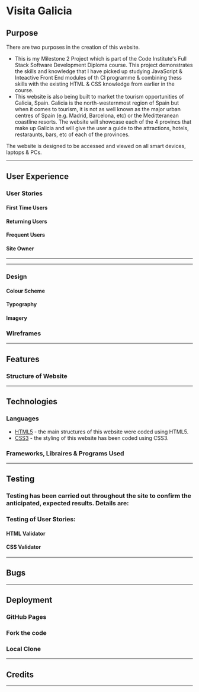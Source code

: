 # Visita Galicia
## Purpose
There are two purposes in the creation of this website.
* This is my Milestone 2 Project which is part of the Code Institute's Full Stack Software Development Diploma course. 
This project demonstrates the skills and knowledge that I have picked up studying JavaScript & Inteactive Front End modules of th CI programme & combining thess skills with the existing HTML & CSS knowledge from earlier in the course.
* This website is also being built to market the tourism opportunities of Galicia, Spain. Galicia is the north-westernmost region of Spain but when it comes to tourism, it is not as well known as the major urban centres of Spain (e.g. Madrid, Barcelona, etc) or the Meditteranean coastline resorts.
The website will showcase each of the 4 provincs that make up Galicia and will give the user a guide to the attractions, hotels, restaraunts, bars, etc of each of the provinces.

The website is designed to be accessed and viewed on all smart devices, laptops & PCs.

***

## User Experience
### User Stories
#### First Time Users

#### Returning Users

#### Frequent Users

#### Site Owner

***

***
### Design 
#### Colour Scheme

#### Typography

#### Imagery

### Wireframes

***

## Features

### Structure of Website


***

## Technologies

### Languages

* [HTML5](https://en.wikipedia.org/wiki/HTML5) - the main structures of this website were coded using HTML5.
* [CSS3](https://en.wikipedia.org/wiki/CSS#CSS_3) - the styling of this website has been coded using CSS3.

### Frameworks, Libraires & Programs Used

***

## Testing
### Testing has been carried out throughout the site to confirm the anticipated, expected results. Details are:

### Testing of User Stories:

#### HTML Validator

#### CSS Validator

***

## Bugs


***

## Deployment
### GitHub Pages


### Fork the code



### Local Clone


***

## Credits


***
